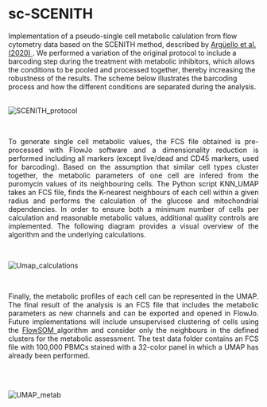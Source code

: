 # sc-SCENITH

Implementation of a pseudo-single cell metabolic calulation from flow cytometry data based on the SCENITH method, described by [Argüello et al. (2020)
](https://www.cell.com/cell-metabolism/fulltext/S1550-4131(20)30602-1?_returnURL=https%3A%2F%2Flinkinghub.elsevier.com%2Fretrieve%2Fpii%2FS1550413120306021%3Fshowall%3Dtrue). We performed a variation of the original protocol to include a barcoding step during the treatment with metabolic inhibitors, which allows the conditions to be pooled and processed together, thereby increasing the robustness of the results. The scheme below illustrates the barcoding process and how the different conditions are separated during the analysis.<br/>
<br/>

![SCENITH_protocol](https://github.com/user-attachments/assets/2997ebdd-0370-4b4f-b834-711a0dae5083)

<br/>
<p align="justify">To generate single cell metabolic values, the FCS file obtained is pre-processed with FlowJo software and a dimensionality reduction is performed including all markers (except live/dead and CD45 markers, used for barcoding). Based on the assumption that similar cell types cluster together, the metabolic parameters of one cell are infered from the puromycin values of its neighbouring cells. The Python script KNN_UMAP takes an FCS file, finds the K-nearest neighbours of each cell within a given radius and performs the calculation of the glucose and mitochondrial dependencies. In order to ensure both a minimum number of cells per calculation and reasonable metabolic values, additional quality controls are implemented. The following diagram provides a visual overview of the algorithm and the underlying calculations.</p><br/>


![Umap_calculations](https://github.com/user-attachments/assets/a5d86ae7-1a8d-4638-a19c-ba26a113f998)

<br/>


<p align="justify">
  Finally, the metabolic profiles of each cell can be represented in the UMAP. The final result of the analysis is an FCS file that includes the metabolic parameters as new channels and can be exported and opened in FlowJo. Future implementations will include unsupervised clustering of cells using the 
  <a href="https://www.bioconductor.org/packages/release/bioc/html/FlowSOM.html" target="_blank" rel="noopener noreferrer">
    FlowSOM
  </a> 
  algorithm and consider only the neighbours in the defined clusters for the metabolic assessment. The test data folder contains an FCS file with 100,000 PBMCs stained with a 32-color panel in which a UMAP has already been performed.
</p>
<br/>
<br/>
  

![UMAP_metab](https://github.com/user-attachments/assets/21f1fa1f-9c55-4598-a50a-0a788951b2bb)


